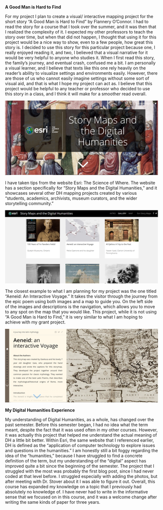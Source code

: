 **A Good Man is Hard to Find**

 For my project I plan to create a visual/ interactive mapping project for the short story “A Good Man is Hard to Find” by Flannery O’Connor. I had to read the story for a course that I took over the summer, and it was then that I realized the complexity of it. I expected my other professors to teach the story over time, but when that did not happen, I thought that using it for this project would be a nice way to show, even to a few people, how great this story is.
I decided to use this story for this particular project because one, I really enjoyed reading it, and two, I believed that a visual narrative for it would be very helpful to anyone who studies it. When I first read this story, the family’s journey, and eventual crash, confused me a bit. I am personally a visual learner, and I believe that texts like this one rely heavily on the reader’s ability to visualize settings and environments easily. However, there are those of us who cannot easily imagine settings without some sort of visual aid, and that is what I hope my project can act as. I believe that this project would be helpful to any teacher or professor who decided to use this story in a class, and I think it will make for a smoother read overall.
 
![Image of Esri Homepage](https://github.com/JaelinWashington/Jaelin-Washington/blob/main/images/Screenshot%20(42).png)

I have taken tips from the website Esri: The Science of Where. The website has a section specifically for “Story Maps and the Digital Humanities,” and it showcases several other DH mapping projects created by various “students, academics, archivists, museum curators, and the wider storytelling community.” 

![Image of DH projects on Esri](https://github.com/JaelinWashington/Jaelin-Washington/blob/main/images/Screenshot%20(44).png)

The closest example to what I am planning for my project was the one titled “Aeneid: An Interactive Voyage.” It takes the visitor through the journey from the epic poem using both images and a map to guide you. On the left side of the images and descriptions is the navigation, which allows you to move to any spot on the map that you would like. This project, while it is not using “A Good Man is Hard to Find,” it is very similar to what I am hoping to achieve with my grant project. 

![Image of Map](https://github.com/JaelinWashington/Jaelin-Washington/blob/main/images/Screenshot%20(41).png)


**My Digital Humanities Experience**

My understanding of Digital Humanities, as a whole, has changed over the past semester. Before this semester began, I had no idea what the term meant, despite the fact that it was used often in my other courses. However, it was actually this project that helped me understand the actual meaning of DH a little bit better. Within Esri, the same website that I referenced earlier, DH is defined as the “application of computer technology to explore issues and questions in the humanities.” I am honestly still a bit foggy regarding the idea of the “humanities,” because I have struggled to find a concrete definition of the term, but my understanding of the “digital” aspect has improved quite a bit since the beginning of the semester. 
The project that I struggled with the most was probably the first blog post, since I had never coded at that level before. I struggled especially with adding the photos, but after meeting with Dr. Stover about it I was able to figure it out. Overall, this course has expanded my knowledge on a topic that I previously had absolutely no knowledge of. I have never had to write in the informative sense that we focused on in this course, and it was a welcome change after writing the same kinds of paper for three years. 
